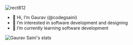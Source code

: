 ![rect812](https://user-images.githubusercontent.com/77002578/112595347-4dd04000-8e30-11eb-85cd-d2cc6f62fc15.png)

- 👋 Hi, I’m Gaurav (@codegsaini)
- 👀 I’m interested in software development and designing
- 🌱 I’m currently learning software development

<!---
codegsaini/codegsaini is a ✨ special ✨ repository because its `README.md` (this file) appears on your GitHub profile.
You can click the Preview link to take a look at your changes.
--->
![Gaurav Saini's stats](https://github-readme-stats.vercel.app/api?username=codegsaini&show_icons=true&theme=dracula)
